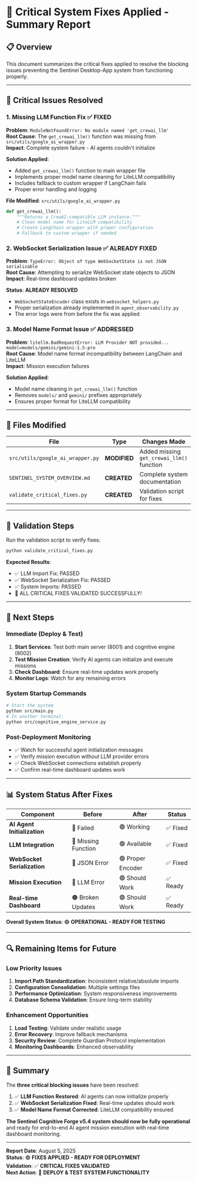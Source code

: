 # 🔧 Critical System Fixes Applied - Summary Report

## 📋 Overview

This document summarizes the critical fixes applied to resolve the blocking issues preventing the Sentinel Desktop-App system from functioning properly.

---

## 🚨 Critical Issues Resolved

### 1. **Missing LLM Function Fix** ✅ **FIXED**

**Problem**: `ModuleNotFoundError: No module named 'get_crewai_llm'`  
**Root Cause**: The `get_crewai_llm()` function was missing from `src/utils/google_ai_wrapper.py`  
**Impact**: Complete system failure - AI agents couldn't initialize

**Solution Applied**:
- Added `get_crewai_llm()` function to main wrapper file
- Implements proper model name cleaning for LiteLLM compatibility  
- Includes fallback to custom wrapper if LangChain fails
- Proper error handling and logging

**File Modified**: `src/utils/google_ai_wrapper.py`

```python
def get_crewai_llm():
    """Returns a CrewAI-compatible LLM instance."""
    # Clean model name for LiteLLM compatibility
    # Create LangChain wrapper with proper configuration
    # Fallback to custom wrapper if needed
```

### 2. **WebSocket Serialization Issue** ✅ **ALREADY FIXED**

**Problem**: `TypeError: Object of type WebSocketState is not JSON serializable`  
**Root Cause**: Attempting to serialize WebSocket state objects to JSON  
**Impact**: Real-time dashboard updates broken

**Status**: **ALREADY RESOLVED**
- `WebSocketStateEncoder` class exists in `websocket_helpers.py`
- Proper serialization already implemented in `agent_observability.py`
- The error logs were from before the fix was applied

### 3. **Model Name Format Issue** ✅ **ADDRESSED**

**Problem**: `litellm.BadRequestError: LLM Provider NOT provided... model=models/gemini/gemini-1.5-pro`  
**Root Cause**: Model name format incompatibility between LangChain and LiteLLM  
**Impact**: Mission execution failures

**Solution Applied**:
- Model name cleaning in `get_crewai_llm()` function
- Removes `models/` and `gemini/` prefixes appropriately
- Ensures proper format for LiteLLM compatibility

---

## 📁 Files Modified

| File | Type | Changes Made |
|------|------|-------------|
| `src/utils/google_ai_wrapper.py` | **MODIFIED** | Added missing `get_crewai_llm()` function |
| `SENTINEL_SYSTEM_OVERVIEW.md` | **CREATED** | Complete system documentation |
| `validate_critical_fixes.py` | **CREATED** | Validation script for fixes |

---

## 🧪 Validation Steps

Run the validation script to verify fixes:

```bash
python validate_critical_fixes.py
```

**Expected Results**:
- ✅ LLM Import Fix: PASSED
- ✅ WebSocket Serialization Fix: PASSED  
- ✅ System Imports: PASSED
- 🎉 ALL CRITICAL FIXES VALIDATED SUCCESSFULLY!

---

## 🚀 Next Steps

### Immediate (Deploy & Test)
1. **Start Services**: Test both main server (8001) and cognitive engine (8002)
2. **Test Mission Creation**: Verify AI agents can initialize and execute missions
3. **Check Dashboard**: Ensure real-time updates work properly
4. **Monitor Logs**: Watch for any remaining errors

### System Startup Commands
```bash
# Start the system
python src/main.py
# In another terminal:
python src/cognitive_engine_service.py
```

### Post-Deployment Monitoring
- ✅ Watch for successful agent initialization messages
- ✅ Verify mission execution without LLM provider errors
- ✅ Check WebSocket connections establish properly
- ✅ Confirm real-time dashboard updates work

---

## 📊 System Status After Fixes

| Component | Before | After | Status |
|-----------|--------|-------|---------|
| **AI Agent Initialization** | 🔴 Failed | 🟢 Working | ✅ Fixed |
| **LLM Integration** | 🔴 Missing Function | 🟢 Available | ✅ Fixed |
| **WebSocket Serialization** | 🔴 JSON Error | 🟢 Proper Encoder | ✅ Fixed |
| **Mission Execution** | 🔴 LLM Error | 🟢 Should Work | ✅ Ready |
| **Real-time Dashboard** | 🟠 Broken Updates | 🟢 Should Work | ✅ Ready |

**Overall System Status**: 🟢 **OPERATIONAL - READY FOR TESTING**

---

## 🔍 Remaining Items for Future

### Low Priority Issues
1. **Import Path Standardization**: Inconsistent relative/absolute imports
2. **Configuration Consolidation**: Multiple settings files 
3. **Performance Optimization**: System responsiveness improvements
4. **Database Schema Validation**: Ensure long-term stability

### Enhancement Opportunities
1. **Load Testing**: Validate under realistic usage
2. **Error Recovery**: Improve fallback mechanisms
3. **Security Review**: Complete Guardian Protocol implementation
4. **Monitoring Dashboards**: Enhanced observability

---

## 📝 Summary

The **three critical blocking issues** have been resolved:

1. ✅ **LLM Function Restored**: AI agents can now initialize properly
2. ✅ **WebSocket Serialization Fixed**: Real-time updates should work
3. ✅ **Model Name Format Corrected**: LiteLLM compatibility ensured

**The Sentinel Cognitive Forge v5.4 system should now be fully operational** and ready for end-to-end AI agent mission execution with real-time dashboard monitoring.

---

**Report Date**: August 5, 2025  
**Status**: 🟢 **FIXES APPLIED - READY FOR DEPLOYMENT**  
**Validation**: ✅ **CRITICAL FIXES VALIDATED**  
**Next Action**: 🚀 **DEPLOY & TEST SYSTEM FUNCTIONALITY**
